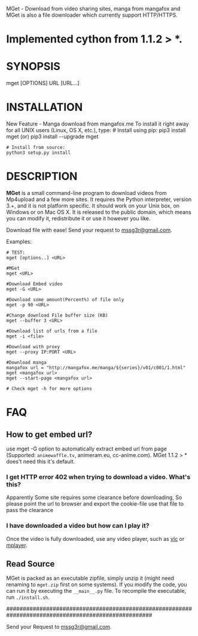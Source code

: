 MGet - Download from video sharing sites, manga from mangafox and MGet is also a file downloader which currently support HTTP/HTTPS.

# Implemented cython from 1.1.2 > *.

# SYNOPSIS
mget [OPTIONS] URL [URL...]

# INSTALLATION
New Feature - Manga download from mangafox.me
To install it right away for all UNIX users (Linux, OS X, etc.), type:
	# Install using pip:
	pip3 install mget (or) pip3 install --upgrade mget

	# Install from source:
	python3 setup.py install

# DESCRIPTION
**MGet** is a small command-line program to download videos from
Mp4upload and a few more sites. It requires the Python interpreter, version
3.+, and it is not platform specific. It should work on
your Unix box, on Windows or on Mac OS X. It is released to the public domain,
which means you can modify it, redistribute it or use it however you like.

Download file with ease! Send your request to mssg3r@gmail.com.

Examples:

    # TEST:
    mget [options..] <URL>

    #MGet
    mget <URL>

    #Download Embed video
    mget -G <URL>

    #Download some amount(Percent%) of file only
    mget -p 90 <URL>

    #Change download File buffer size (KB)
    mget --buffer 3 <URL>

    #Download list of urls from a file
    mget -i <file>

    #Download with proxy
    mget --proxy IP:PORT <URL>

    #Download manga
    mangafox url = "http://mangafox.me/manga/${series}/v01/c001/1.html"
    mget <mangafox url> 
    mget --start-page <mangafox url>

    # Check mget -h for more options

# FAQ

## How to get embed url?

use mget -G option to automatically extract embed url from page (Supported: `animewaffle.tv`, animeram.eu, cc-anime.com).
MGet 1.1.2 > * does't need this it's default.

### I get HTTP error 402 when trying to download a video. What's this?

Apparently Some site requires some clearance before downloading, So please point the url to browser and export the cookie-file use that file to pass the clearance

### I have downloaded a video but how can I play it?

Once the video is fully downloaded, use any video player, such as [vlc](http://www.videolan.org) or [mplayer](http://www.mplayerhq.hu/).

## Read Source ##

MGet is packed as an executable zipfile, simply unzip it (might need renaming to `mget.zip` first on some systems). If you modify the code, you can run it by executing the `__main__.py` file. To recompile the executable, run `./install.sh`.

####################################################################################################

Send your Request to mssg3r@gmail.com.

